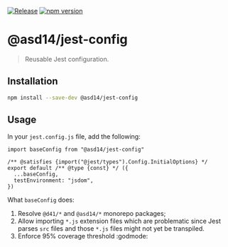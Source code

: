 [![Release](https://github.com/asd-xiv/jest-config/actions/workflows/release.yml/badge.svg?branch=main)](https://github.com/asd-xiv/jest-config/actions/workflows/release.yml)
[![npm version](https://img.shields.io/npm/v/@asd14/jest-config.svg)](https://www.npmjs.com/package/@asd14/jest-config)

# @asd14/jest-config

> Reusable Jest configuration.

## Installation

```sh
npm install --save-dev @asd14/jest-config
```

## Usage

In your `jest.config.js` file, add the following:

```text
import baseConfig from "@asd14/jest-config"

/** @satisfies {import("@jest/types").Config.InitialOptions} */
export default /** @type {const} */ ({
  ...baseConfig,
  testEnvironment: "jsdom",
})
```

What `baseConfig` does:

1. Resolve `@d41/*` and `@asd14/*` monorepo packages;
2. Allow importing `*.js` extension files which are problematic since Jest
   parses `src` files and those `*.js` files might not yet be transpiled.
3. Enforce 95% coverage threshold :godmode:
